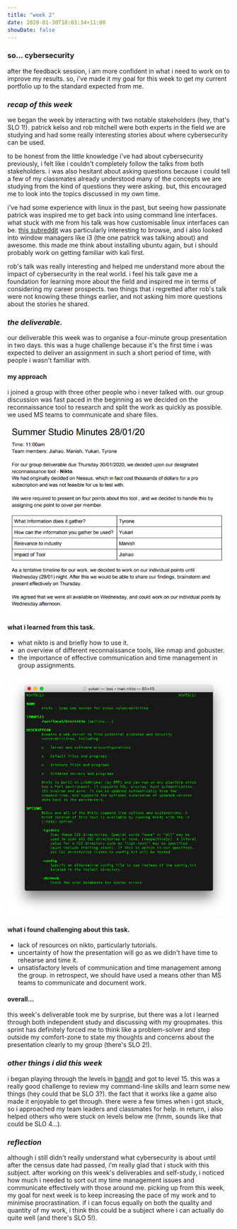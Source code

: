 ```yaml
---
title: "week 2"
date: 2020-01-30T18:03:34+11:00
showDate: false
---
```


### __so... cybersecurity__

after the feedback session, i am more confident in what i need to work on to improve my results. so, i've made it my goal for this week to get my current portfolio up to the standard expected from me. 


### _recap of this week_

we began the week by interacting with two notable stakeholders  (hey, that's SLO 1!). patrick kelso and rob mitchell were both experts in the field we are studying and had some really interesting stories about where cybersecurity can be used. 

to be honest from the little knowledge i've had about cybersecurity previously, i felt like i couldn't completely follow the talks from both stakeholders. i was also hesitant about asking questions because i could tell a few of my classmates already understood many of the concepts we are studying from the kind of questions they were asking. but, this encouraged me to look into the topics discussed in my own time.

i've had some experience with linux in the past, but seeing how passionate patrick was inspired me to get back into using command line interfaces. what stuck with me from his talk was how customisable linux interfaces can be. [this subreddit](http://reddit.com/r/uniXporn) was particularly interesting to browse, and i also looked into  window managers like i3 (the one patrick was talking about) and awesome. this made me think about installing ubuntu again, but i should probably work on getting familiar with kali first.

rob's talk was really interesting and helped me understand more about the impact of cybersecurity in the real world. i feel his talk gave me a foundation for learning more about the field and inspired me in terms of considering my career prospects. two things that i regretted after rob's talk were not knowing these things earlier, and not asking him more questions about the stories he shared. 

### _the deliverable._

our deliverable this week was to organise a four-minute group presentation in two days. this was a huge challenge because it's the first time i was expected to deliver an assignment in such a short period of time, with people i wasn't familiar with. 

#### my approach
i joined a group with three other people who i never talked with. our group discussion was fast paced in the beginning as we decided on the reconnaissance tool to research and split the work as quickly as possible. we used MS teams to communicate and share files. 

![minutes](https://github.com/yukariinc/yukariinc.github.io/blob/master/images/week2minutes.png?raw=true)

#### what i learned from this task.
- what nikto is and briefly how to use it.
- an overview of different reconnaissance tools, like nmap and gobuster.
- the importance of effective communication and time management in group assignments.

![nikto screenshot](https://github.com/yukariinc/yukariinc.github.io/blob/master/images/nikto%20man.png?raw=true)

#### what i found challenging about this task.
- lack of resources on nikto, particularly tutorials.
- uncertainty of how the presentation will go as we didn't have time to rehearse and time it.
- unsatisfactory levels of communication and time management among the group. in retrospect, we should have used a means other than MS teams to communicate and document work.

#### overall...
this week's deliverable took me by surprise, but there was a lot i learned through both independent study and discussing with my groupmates. this sprint has definitely forced me to think like a problem-solver and step outside my comfort-zone to state my thoughts and concerns about the presentation clearly to my group (there's SLO 2!).

### _other things i did this week_
i began playing through the levels in [bandit](https://overthewire.org/wargames/bandit/) and got to level 15. this was a really good challenge to review my command-line skills and learn some new things (hey could that be SLO 3?). the fact that it works like a game also made it enjoyable to get through. there were a few times when i got stuck, so i approached my team leaders and classmates for help. in return, i also helped others who were stuck on levels below me (hmm, sounds like that could be SLO 4...). 

### _reflection_
although i still didn't really understand what cybersecurity is about until after the census date had passed, i'm really glad that i stuck with this subject. after working on this week's deliverables and self-study, i noticed how much i needed to sort out my time management issues and communicate effectively with those around me. picking up from this week, my goal for next week is to keep increasing the pace of my work and to minimise procrastination. if i can focus equally on both the quality and quantity of my work, i think this could be a subject where i can actually do quite well (and there's SLO 5!).